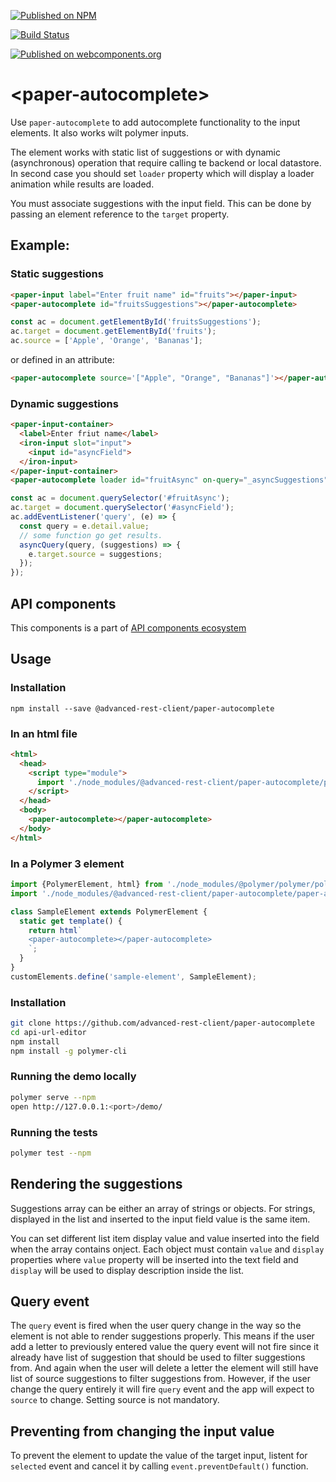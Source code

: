[![Published on NPM](https://img.shields.io/npm/v/@advanced-rest-client/paper-autocomplete.svg)](https://www.npmjs.com/package/@advanced-rest-client/paper-autocomplete)

[![Build Status](https://travis-ci.org/advanced-rest-client/paper-autocomplete.svg?branch=stage)](https://travis-ci.org/advanced-rest-client/paper-autocomplete)

[![Published on webcomponents.org](https://img.shields.io/badge/webcomponents.org-published-blue.svg)](https://www.webcomponents.org/element/advanced-rest-client/paper-autocomplete)


# &lt;paper-autocomplete&gt;

Use `paper-autocomplete` to add autocomplete functionality to the input elements.
It also works wilt polymer inputs.

The element works with static list of suggestions or with dynamic (asynchronous)
operation that require calling te backend or local datastore.
In second case you should set `loader` property which will display a loader animation
while results are loaded.

You must associate suggestions with the input field. This can be done by passing
an element reference to the `target` property.

## Example:

### Static suggestions

```html
<paper-input label="Enter fruit name" id="fruits"></paper-input>
<paper-autocomplete id="fruitsSuggestions"></paper-autocomplete>
```

```javascript
const ac = document.getElementById('fruitsSuggestions');
ac.target = document.getElementById('fruits');
ac.source = ['Apple', 'Orange', 'Bananas'];
```

or defined in an attribute:

```html
<paper-autocomplete source='["Apple", "Orange", "Bananas"]'></paper-autocomplete>
```

### Dynamic suggestions

```html
<paper-input-container>
  <label>Enter friut name</label>
  <iron-input slot="input">
    <input id="asyncField">
  </iron-input>
</paper-input-container>
<paper-autocomplete loader id="fruitAsync" on-query="_asyncSuggestions"></paper-autocomplete>
```

```javascript
const ac = document.querySelector('#fruitAsync');
ac.target = document.querySelector('#asyncField');
ac.addEventListener('query', (e) => {
  const query = e.detail.value;
  // some function go get results.
  asyncQuery(query, (suggestions) => {
    e.target.source = suggestions;
  });
});
```

## API components

This components is a part of [API components ecosystem](https://elements.advancedrestclient.com/)

## Usage

### Installation
```
npm install --save @advanced-rest-client/paper-autocomplete
```

### In an html file

```html
<html>
  <head>
    <script type="module">
      import './node_modules/@advanced-rest-client/paper-autocomplete/paper-autocomplete.js';
    </script>
  </head>
  <body>
    <paper-autocomplete></paper-autocomplete>
  </body>
</html>
```

### In a Polymer 3 element

```js
import {PolymerElement, html} from './node_modules/@polymer/polymer/polymer-element.js';
import './node_modules/@advanced-rest-client/paper-autocomplete/paper-autocomplete.js';

class SampleElement extends PolymerElement {
  static get template() {
    return html`
    <paper-autocomplete></paper-autocomplete>
    `;
  }
}
customElements.define('sample-element', SampleElement);
```

### Installation

```sh
git clone https://github.com/advanced-rest-client/paper-autocomplete
cd api-url-editor
npm install
npm install -g polymer-cli
```

### Running the demo locally

```sh
polymer serve --npm
open http://127.0.0.1:<port>/demo/
```

### Running the tests
```sh
polymer test --npm
```


## Rendering the suggestions

Suggestions array can be either an array of strings or objects.
For strings, displayed in the list and inserted to the input field value is the same item.

You can set different list item display value and value inserted into the field when the array contains
onject. Each object must contain `value` and `display` properties where `value` property
will be inserted into the text field and `display` will be used to display description inside the list.

## Query event

The `query` event is fired when the user query change in the way so the element is
not able to render suggestions properly.
This means if the user add a letter to previously entered value the query event will not
fire since it already have list of suggestion that should be used to filter suggestions from.
And again when the user will delete a letter the element will still have list of
source suggestions to filter suggestions from.
However, if the user change the query entirely it will fire `query` event
and the app will expect to `source` to change. Setting source is not mandatory.

## Preventing from changing the input value

To prevent the element to update the value of the target input, listent for
`selected` event and cancel it by calling `event.preventDefault()` function.
